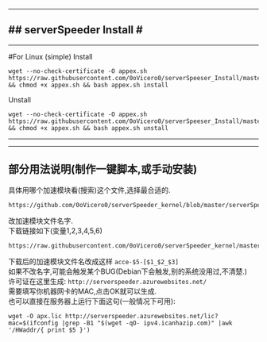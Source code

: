 -----------------------------   
#\#  serverSpeeder Install  \#                           
-----------------------------      
----------------------------- 
#For Linux (simple)
Install
```
wget --no-check-certificate -O appex.sh https://raw.githubusercontent.com/0oVicero0/serverSpeeser_Install/master/appex.sh && chmod +x appex.sh && bash appex.sh install

```    
Unstall    
```
wget --no-check-certificate -O appex.sh https://raw.githubusercontent.com/0oVicero0/serverSpeeser_Install/master/appex.sh && chmod +x appex.sh && bash appex.sh unstall

```  

----------------------------- 
-----------------------------
部分用法说明(制作一键脚本,或手动安装)
-----------------------------
具体用哪个加速模块看(搜索)这个文件,选择最合适的.         
```
https://github.com/0oVicero0/serverSpeeder_kernel/blob/master/serverSpeeder.txt
```
改加速模块文件名字.       
下载链接如下(变量$1,$2,$3,$4,$5,$6)   
```
https://raw.githubusercontent.com/0oVicero0/serverSpeeder_kernel/master/$1/$2/$3/$4/$5/$6
```
下载后的加速模块文件名改成这样  ```acce-$5-[$1_$2_$3]```         
如果不改名字,可能会触发某个BUG(Debian下会触发,别的系统没用过,不清楚.)        
许可证在这里生成: ```http://serverspeeder.azurewebsites.net/```        
需要填写你机器网卡的MAC,点击OK就可以生成.         
也可以直接在服务器上运行下面这句(一般情况下可用):
```
wget -O apx.lic http://serverspeeder.azurewebsites.net/lic?mac=$(ifconfig |grep -B1 "$(wget -qO- ipv4.icanhazip.com)" |awk '/HWaddr/{ print $5 }')

```

